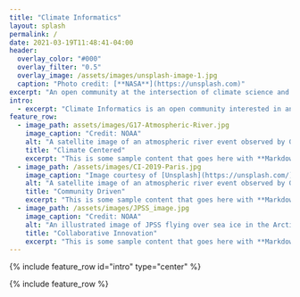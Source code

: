```yaml
---
title: "Climate Informatics"
layout: splash
permalink: /
date: 2021-03-19T11:48:41-04:00
header:
  overlay_color: "#000"
  overlay_filter: "0.5"
  overlay_image: /assets/images/unsplash-image-1.jpg
  caption: "Photo credit: [**NASA**](https://unsplash.com)"
excerpt: "An open community at the intersection of climate science and data science."
intro: 
  - excerpt: "Climate Informatics is an open community interested in any research combining climate science with approaches from statistics, machine learning and data mining. Through the annual conference series and through this community website we hope to stimulate discussion of new ideas, foster new collaborations, grow the community, and thus accelerate discovery across disciplinary boundaries."
feature_row:
  - image_path: assets/images/G17-Atmospheric-River.jpg
    image_caption: "Credit: NOAA"
    alt: "A satellite image of an atmospheric river event observed by GOES-17 Advanced Baseline Imager."
    title: "Climate Centered"
    excerpt: "This is some sample content that goes here with **Markdown** formatting."
  - image_path: /assets/images/CI-2019-Paris.jpg
    image_caption: "Image courtesy of [Unsplash](https://unsplash.com/)"
    alt: "A satellite image of an atmospheric river event observed by GOES-17 Advanced Baseline Imager."
    title: "Community Driven"
    excerpt: "This is some sample content that goes here with **Markdown** formatting."
  - image_path: /assets/images/JPSS_image.jpg
    image_caption: "Credit: NOAA"
    alt: "An illustrated image of JPSS flying over sea ice in the Arctic."
    title: "Collaborative Innovation"
    excerpt: "This is some sample content that goes here with **Markdown** formatting."
---
```


{% include feature_row id="intro" type="center" %}

{% include feature_row %}
